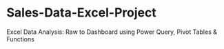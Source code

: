 # Sales-Data-Excel-Project
Excel Data Analysis: Raw to Dashboard using Power Query, Pivot Tables &amp; Functions
